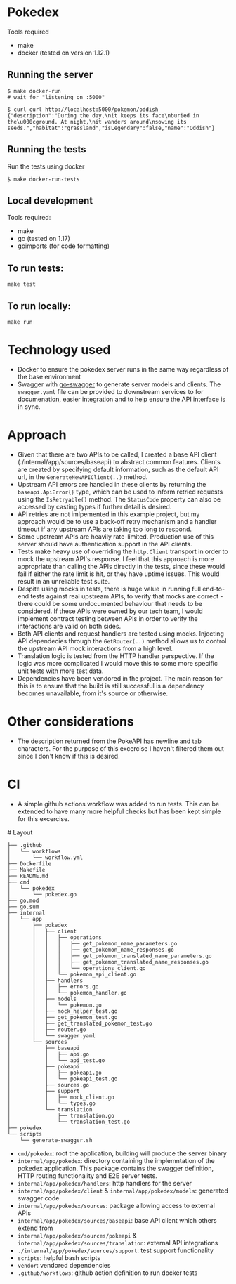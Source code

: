 # Pokedex

Tools required
- make
- docker (tested on version 1.12.1)

## Running the server

```
$ make docker-run
# wait for "listening on :5000"

$ curl curl http://localhost:5000/pokemon/oddish
{"description":"During the day,\nit keeps its face\nburied in the\u000cground. At night,\nit wanders around\nsowing its seeds.","habitat":"grassland","isLegendary":false,"name":"Oddish"}
```

## Running the tests

Run the tests using docker

```
$ make docker-run-tests
```

## Local development

Tools required:
- make
- go (tested on 1.17)
- goimports (for code formatting)

## To run tests:

`make test`

## To run locally:

`make run`

# Technology used

- Docker to ensure the pokedex server runs in the same way regardless of the base environment
- Swagger with [go-swagger](https://goswagger.io/) to generate server models and clients. The `swagger.yaml` file can be provided to downstream services to for documenation, easier integration and to help ensure the API interface is in sync.

# Approach

- Given that there are two APIs to be called, I created a base API client (./internal/app/sources/baseapi) to abstract common features. Clients are created by specifying default information, such as the default API url, in the `GenerateNewAPIClient(..)` method. 
- Upstream API errors are handled in these clients by returning the `baseapi.ApiError{}` type, which can be used to inform retried requests using the `IsRetryable()` method. The `StatusCode` property can also be accessed by casting types if further detail is desired. 
- API retries are not imlpemented in this example project, but my approach would be to use a back-off retry mechanism and a handler timeout if any upstream APIs are taking too long to respond.
- Some upstream APIs are heavily rate-limited. Production use of this server should have authentication support in the API clients. 
- Tests make heavy use of overriding the `http.Client` transport in order to mock the upstream API's response. I feel that this approach is more appropriate than calling the APIs directly in the tests, since these would fail if either the rate limit is hit, or they have uptime issues. This would result in an unreliable test suite.
- Despite using mocks in tests, there is huge value in running full end-to-end tests against  real upstream APIs, to verify that mocks are correct - there could be some undocumented behaviour that needs to be considered. If these APIs were owned by our tech team, I would implement contract testing between APIs in order to verify the interactions are valid on both sides. 
- Both API clients and request handlers are tested using mocks. Injecting API dependecies through the `GetRouter(..)` method allows us to control the upstream API mock interactions from a high level. 
- Translation logic is tested from the HTTP handler perspective. If the logic was more complicated I would move this to some more specific unit tests with more test data.
- Dependencies have been vendored in the project. The main reason for this is to ensure that the build is still successful is a dependency becomes unavailable, from it's source or otherwise.

# Other considerations

- The description returned from the PokeAPI has newline and tab characters. For the purpose of this excercise I haven't filtered them out since I don't know if this is desired.

# CI

- A simple github actions workflow was added to run tests. This can be extended to have many more helpful checks but has been kept simple for this excercise.

# Layout

```
├── .github
│   └── workflows
│       └── workflow.yml
├── Dockerfile
├── Makefile
├── README.md
├── cmd
│   └── pokedex
│       └── pokedex.go
├── go.mod
├── go.sum
├── internal
│   └── app
│       ├── pokedex
│       │   ├── client
│       │   │   ├── operations
│       │   │   │   ├── get_pokemon_name_parameters.go
│       │   │   │   ├── get_pokemon_name_responses.go
│       │   │   │   ├── get_pokemon_translated_name_parameters.go
│       │   │   │   ├── get_pokemon_translated_name_responses.go
│       │   │   │   └── operations_client.go
│       │   │   └── pokemon_api_client.go
│       │   ├── handlers
│       │   │   ├── errors.go
│       │   │   └── pokemon_handler.go
│       │   ├── models
│       │   │   └── pokemon.go
│       │   ├── mock_helper_test.go
│       │   ├── get_pokemon_test.go
│       │   ├── get_translated_pokemon_test.go
│       │   ├── router.go
│       │   └── swagger.yaml
│       └── sources
│           ├── baseapi
│           │   ├── api.go
│           │   └── api_test.go
│           ├── pokeapi
│           │   ├── pokeapi.go
│           │   └── pokeapi_test.go
│           ├── sources.go
│           ├── support
│           │   ├── mock_client.go
│           │   └── types.go
│           └── translation
│               ├── translation.go
│               └── translation_test.go
├── pokedex
└── scripts
    └── generate-swagger.sh
```

- `cmd/pokedex`: root the application, building will produce the server binary
- `internal/app/pokedex`: directory containing the implemntation of the pokedex application. This package contains the swagger definition, HTTP routing functionality and E2E server tests.
- `internal/app/pokedex/handlers`: http handlers for the server
- `internal/app/pokedex/client` & `internal/app/pokedex/models`: generated swagger code
- `internal/app/pokedex/sources`: package allowing access to external APIs
- `internal/app/pokedex/sources/baseapi`: base API client which others extend from
- `internal/app/pokedex/sources/pokeapi` & `internal/app/pokedex/sources/translation`: external API integrations
- `./internal/app/pokedex/sources/support`: test support functionality
- `scripts`: helpful bash scripts
- `vendor`: vendored dependencies
- `.github/workflows`: github action definition to run docker tests
